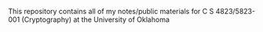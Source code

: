 This repository contains all of my notes/public materials for C S 4823/5823-001 (Cryptography) at the University 
of Oklahoma
